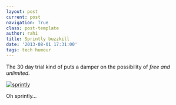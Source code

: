 ```yaml
---
layout: post
current: post
navigation: True
class: post-template
author: rahi
title: Sprintly buzzkill
date: '2013-08-01 17:31:00'
tags: tech humour
---
```


The 30 day trial kind of puts a damper on the possibility of _free and unlimited_.

[![sprintly](https://i.imgur.com/JLDmvEO.png)](https://sprint.ly/)

Oh sprintly…
